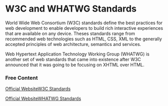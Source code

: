# W3C and WHATWG Standards

World Wide Web Consortium (W3C) standards define the best practices for web development to enable developers to build rich interactive experiences that are available on any device. Theses standards range from recommended web technologies such as HTML, CSS, XML to the generally accepted principles of web architecture, semantics and services.

Web Hypertext Application Technology Working Group (WHATWG) is another set of web standards that came into existence after W3C announced that it was going to be focusing on XHTML over HTML.

### Free Content

[Official WebsiteW3C Standards](https://www.w3.org/standards/)

[Official WebsiteWHATWG Standards](https://spec.whatwg.org/)
